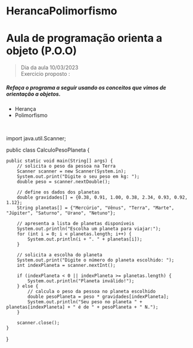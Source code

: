 # HerancaPolimorfismo
<h1>Aula de programação orienta a objeto (P.O.O) </h1>

> Dia da aula 10/03/2023 <br>
Exercicio proposto : <br>

<h5> Refaça o programa a seguir usando os conceitos que vimos de orientação a objetos.</h5> 

- Herança<br>
- Polimorfismo<br>
<br>


import java.util.Scanner;

public class CalculoPesoPlaneta {

    public static void main(String[] args) {
        // solicita o peso da pessoa na Terra
        Scanner scanner = new Scanner(System.in);
        System.out.print("Digite o seu peso em kg: ");
        double peso = scanner.nextDouble();

        // define os dados dos planetas
        double gravidades[] = {0.38, 0.91, 1.00, 0.38, 2.34, 0.93, 0.92, 1.12};
        String planetas[] = {"Mercúrio", "Vênus", "Terra", "Marte", "Júpiter", "Saturno", "Urano", "Netuno"};

        // apresenta a lista de planetas disponíveis
        System.out.println("Escolha um planeta para viajar:");
        for (int i = 0; i < planetas.length; i++) {
            System.out.println(i + ". " + planetas[i]);
        }

        // solicita a escolha do planeta
        System.out.print("Digite o número do planeta escolhido: ");
        int indexPlaneta = scanner.nextInt();

        if (indexPlaneta < 0 || indexPlaneta >= planetas.length) {
            System.out.println("Planeta inválido!");
        } else {
            // calcula o peso da pessoa no planeta escolhido
            double pesoPlaneta = peso * gravidades[indexPlaneta];
            System.out.println("Seu peso no planeta " + planetas[indexPlaneta] + " é de " + pesoPlaneta + " N.");
        }

        scanner.close();
    }
}
